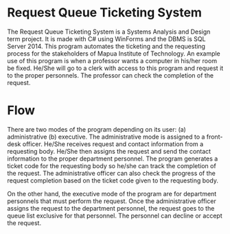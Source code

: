 # Request Queue Ticketing System

The Request Queue Ticketing System is a Systems Analysis and Design term project. It is made with C# using WinForms and the DBMS is SQL Server 2014. This program automates the ticketing and the requesting process for the stakeholders of Mapua Institute of Technology. An example use of this program is when a professor wants a computer in his/her room be fixed. He/She will go to a clerk with access to this program and request it to the proper personnels. The professor can check the completion of the request.

# Flow

  There are two modes of the program depending on its user: (a) administrative (b) executive. The administrative mode is assigned to a front-desk officer. He/She receives request and contact information from a requesting body. He/She then assigns the request and send the contact information to the proper department personnel. The program generates a ticket code for the requesting body so he/she can track the completion of the request. The administrative officer can also check the progress of the request completion based on the ticket code given to the requesting body. 
  
  On the other hand, the executive mode of the program are for department personnels that must perform the request. Once the administrative officer assigns the request to the department personnel, the request goes to the queue list exclusive for that personnel. The personnel can decline or accept the request.
